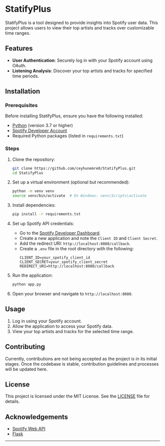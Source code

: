 # StatifyPlus

StatifyPlus is a tool designed to provide insights into Spotify user data. This project allows users to view their top artists and tracks over customizable time ranges.

## Features

- **User Authentication**: Securely log in with your Spotify account using OAuth.
- **Listening Analysis**: Discover your top artists and tracks for specified time periods.

## Installation

### Prerequisites

Before installing StatifyPlus, ensure you have the following installed:

- [Python](https://www.python.org/downloads/) (version 3.7 or higher)
- [Spotify Developer Account](https://developer.spotify.com/)
- Required Python packages (listed in `requirements.txt`)

### Steps

1. Clone the repository:
   ```bash
   git clone https://github.com/ceyhunemre0/StatifyPlus.git
   cd StatifyPlus
   ```

2. Set up a virtual environment (optional but recommended):
   ```bash
   python -m venv venv
   source venv/bin/activate  # On Windows: venv\Scripts\activate
   ```

3. Install dependencies:
   ```bash
   pip install -r requirements.txt
   ```

4. Set up Spotify API credentials:
   - Go to the [Spotify Developer Dashboard](https://developer.spotify.com/dashboard/).
   - Create a new application and note the `Client ID` and `Client Secret`.
   - Add the redirect URI: `http://localhost:8080/callback`.
   - Create a `.env` file in the root directory with the following:
     ```env
     CLIENT_ID=your_spotify_client_id
     CLIENT_SECRET=your_spotify_client_secret
     REDIRECT_URI=http://localhost:8080/callback
     ```

5. Run the application:
   ```bash
   python app.py
   ```

6. Open your browser and navigate to `http://localhost:8080`.

## Usage

1. Log in using your Spotify account.
2. Allow the application to access your Spotify data.
3. View your top artists and tracks for the selected time range.

## Contributing

Currently, contributions are not being accepted as the project is in its initial stages. Once the codebase is stable, contribution guidelines and processes will be updated here.

## License

This project is licensed under the MIT License. See the [LICENSE](LICENSE) file for details.

## Acknowledgements

- [Spotify Web API](https://developer.spotify.com/documentation/web-api/)
- [Flask](https://flask.palletsprojects.com/)

---
